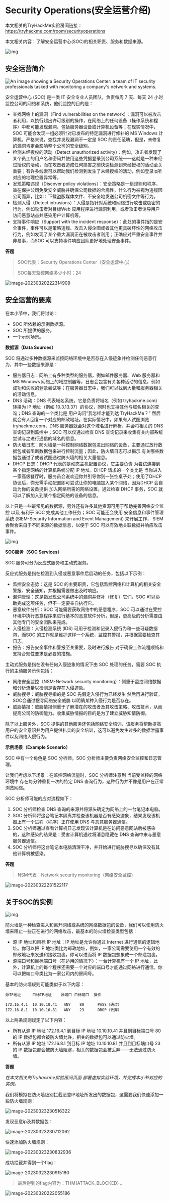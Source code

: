 # Security Operations(安全运营介绍)

本文相关的TryHackMe实验房间链接：https://tryhackme.com/room/securityoperations

本文相关内容：了解安全运营中心(SOC)的相关职责、服务和数据来源。

![img](https://assets.tryhackme.com/room-banners/intro-to-defensive-security.png)

## 安全运营简介

![An image showing a Security Operations Center: a team of IT security professionals tasked with monitoring a company's network and systems.](https://tryhackme-images.s3.amazonaws.com/user-uploads/5f04259cf9bf5b57aed2c476/room-content/47bec18ccc60451eda390ef07b4daf54.png)

安全运营中心 (SOC) 是一类 IT 安全专业人员团队，负责每周 7 天、每天 24 小时监控公司的网络和系统，他们监控的目的是：

* 查找网络上的漏洞（Find vulnerabilities on the network）：漏洞可以被攻击者利用，以执行超出许可级别的操作，在网络上的任何设备（操作系统和程序）中都可能发现漏洞，包括服务器设备或计算机设备等；在现实情况中，SOC 可能会发现一组必须针对已发布的特定漏洞进行修补的 MS Windows 计算机。严格来说，查找并发现漏洞不一定是 SOC 的责任范畴，但是，未修复的漏洞肯定会影响整个公司的安全级别。
* 检测未经授权的活动（Detect unauthorized activity）：例如，攻击者发现了某个员工的用户名和密码并使用这些凭据登录到公司系统——这就是一种未经过授权的活动，而在攻击者造成任何损害之前快速检测到未经授权的活动至关重要；有许多线索可以帮助我们检测到发生了未经授权的活动，例如登录ip所对应的地理位置异常等。
* 发现策略违规（Discover policy violations）：安全策略是一组规则和程序，旨在保护公司免受安全威胁并确保公司数据的合规性，什么行为被视为违规因公司而异，比如：下载盗版媒体文件、不安全地发送公司机密文件等行为。
* 检测入侵（Detect intrusions）：入侵是指针对系统和网络进行攻击或窃密的行为，例如攻击者对目标Web 应用程序进行漏洞利用，或者攻击者诱导用户访问恶意站点并感染用户计算机等。
* 支持事件响应（Support with the incident response）：此处的事件指的是安全事件，事件可以是策略违规、攻击入侵企图或者其他更具破坏性的网络攻击行为，例如发现了某个重大漏洞正在被攻击者利用；正确应对严重安全事件并非易事，而SOC 可以支持事件响应团队更好地处理安全事件。

**答题**

> SOC代表：Security Operations Center（安全运营中心）
>
> SOC每天监控网络多少小时：24

![image-20230320222314909](C:%5CUsers%5CVimalano2ise%5CAppData%5CRoaming%5CTypora%5Ctypora-user-images%5Cimage-20230320222314909.png)

## 安全运营的要素

在本小节中，我们将讨论：

* SOC 所依赖的示例数据源。
* SOC 所提供的服务。
* 一个示例场景。

**数据源（Data Sources）**

SOC 将通过多种数据源来监控网络环境中是否存在入侵迹象并检测任何恶意行为，其中一些数据来源是：

* 服务器日志：网络上有多种类型的服务器，例如邮件服务器、Web 服务器和 MS Windows 网络上的域控制器等，日志会包含有关各种活动的信息，例如成功和失败的登录尝试等；在服务器日志中，我们可以找到大量和服务器相关的活动信息。
* DNS 活动：DNS 代表域名系统，它是负责将域名（例如 tryhackme.com）转换为 IP 地址（例如 10.3.13.37）的协议，同时也支持其他与域名相关的查询；DNS 查询的一个类比是 用户询问“我怎样才能到达 TryHackMe？” 然后就会有人回复一个对应的邮政地址。在实际情况中，如果有人试图浏览 tryhackme.com，DNS 服务器就会对这个域名进行解析，并会将相关的 DNS 查询记录到监控中；SOC 可以仅通过检查 DNS 查询记录来收集有关内部系统尝试与之进行通信的域名的信息。
* 防火墙日志：防火墙是一种控制网络数据包进出网络的设备，主要通过放行数据包或者阻断数据包来进行控制流量；因此，防火墙日志可以揭示 有关哪些数据包通过了或者试图通过防火墙的相关大量信息。
* DHCP 日志：DHCP 代表的是动态主机配置协议，它主要负责 为尝试连接到某个指定网络的计算机系统分配 IP 地址。DHCP 请求的一个类比是 当你进入一家高级餐厅时，服务员会说欢迎你并引导你到一张空桌子处；使用了DHCP协议后，你无需手动配置即可尝试让你的电脑加入某个网络，因为DHCP 会自动为你的设备提供 加入网络所需的网络设置。通过检查 DHCP 事务，SOC 就可以了解加入到某个指定网络的设备的信息。

以上只是一些最常见的数据源，另外还有许多其他资源可用于帮助完善网络安全监控 以及 有利于 SOC 完成其他工作任务；SOC 可能还会使用 安全信息和事件管理系统 (SIEM-Security Information and Event Management) 来开展工作， SIEM 会聚合来自于不同来源的数据信息，以便于 SOC 可以有效地关联数据并响应攻击事件。

![img](https://tryhackme-images.s3.amazonaws.com/user-uploads/5f04259cf9bf5b57aed2c476/room-content/ff0d15f07e9889f26931fa5665a4c871.png)

**SOC服务（SOC Services）**

SOC 服务可分为反应式服务和主动式服务。

反应式服务是指在检测到入侵或恶意事件后启动的任务，包括以下示例：

* 监控安全态势：这是 SOC 的主要职责，它包括监控网络和计算机的相关安全警报、安全通知，并根据需要做出及时响应。
* 漏洞管理：这是指发现公司系统中的漏洞并修补（修复）它们，SOC 可以协助完成这项任务，但不一定要亲自执行它。
* 恶意软件分析：SOC 可能需要获取网络中的恶意程序，SOC 可以通过在受控环境中执行恶意程序来进行基本的恶意软件分析，但是，更高级的分析需要由其他专门的安全团队来完成。
* 入侵检测：入侵检测系统 (IDS) 可用于检测和记录入侵行为和一些可疑数据包，而SOC 的工作就是维护这样一个系统，监控其警报，并根据需要检查其日志。
* 报告：报告安全事件和警报至关重要，及时进行报告 对于确保工作流程顺畅和支持合规性要求是必要的措施。

主动式服务是指在没有任何入侵迹象的情况下由 SOC 处理的任务，需要 SOC 执行的主动服务示例包括：

* 网络安全监控（NSM-Network security monitoring）：侧重于监控网络数据和分析流量以检测是否存在入侵迹象。
* 威胁搜寻：威胁搜寻指的是 SOC 先假定入侵行为已经发生 然后再进行验证，SOC会通过搜寻网络安全威胁 以明确某种入侵行为是否存在。
* 威胁情报：威胁情报侧重于了解潜在的攻击者及其攻击策略、攻击技术，从而提高公司的防御能力。收集威胁情报的目的是为了建立威胁知情防御。

除了以上服务外，SOC 提供的其他服务还包括网络安全培训，该服务将帮助提高用户的安全意识并为用户提供扎实的安全培训，这可以避免发生过多的数据泄露事件以及网络入侵行为。

**示例场景（Example Scenario）**

SOC 中有一个角色是 SOC 分析师，SOC 分析师主要负责网络安全监控和日志管理。

让我们考虑以下场景：在监控网络流量时，SOC 分析师注意到 当前受监控的网络环境中 存在每分钟重复一次的特定 DNS 查询行为，这种行为并不像是用户在正常浏览网络。

SOC 分析师可能的应对流程如下：

1. SOC 分析师检查 DNS 查询的来源并将源头确定为网络上的一台笔记本电脑。
2. SOC 分析师将这台笔记本隔离并检查该机器是否有感染迹象，结果发现该机器上有一个进程（程序）正在使用 DNS 与恶意服务器通信。
3. SOC 分析师通过查看计算机日志发现该计算机是在访问恶意网站后被感染的，这种感染的结果是：受害计算机通过将消息隐藏在 DNS 查询中来与恶意服务器通信。
4. SOC 分析师将这台笔记本电脑清理干净，并开始进行威胁搜寻以确保没有其他计算机被感染。

**答题**

> NSM代表：Network security monitoring（网络安全监控）

![image-20230322231522117](C:%5CUsers%5CVimalano2ise%5CAppData%5CRoaming%5CTypora%5Ctypora-user-images%5Cimage-20230322231522117.png)

## 关于SOC的实例

![img](https://tryhackme-images.s3.amazonaws.com/user-uploads/5f04259cf9bf5b57aed2c476/room-content/4d68ffe73a45b4974a36d0947d4b27d8.png)

防火墙是一种检查进入和离开网络或系统的网络数据包的设备，我们可以使用防火墙来阻止一些正在进行的网络攻击，最基本的防火墙检查类型包括：

* 源 IP 地址和目标 IP 地址：IP 地址是允许你通过 Internet 进行通信的逻辑地址。你可以把 IP 地址类比为邮政地址，例如，一家公司需要使用一个有效的邮政地址来发送和接收包裹，你可以进而将 IP 数据包想象成一个邮递包裹。
* 源端口号和目标端口号（在适用的情况下）：一台计算机有一个 IP 地址，此外，计算机上的每个程序还需要一个对应的端口号才能通过网络进行通信。你可以把端口号类比为一家公司内的房间号。

基本的防火墙规则可能类似于以下内容：

```shell
源IP地址     目标IP地址    源端口 目标端口  操作

172.16.4.1  10.10.10.41   ANY    80      PASS（通过）
172.16.8.1  10.10.10.81   ANY    23      DROP（丢弃）
```

以上两条规则规定了以下内容：

* 所有从源 IP 地址 172.16.4.1 到目标 IP 地址 10.10.10.41 并且到目标端口号 80 的 IP 数据包都会被防火墙允许，相关的数据包可以通过防火墙。
* 所有从源 IP 地址 172.16.8.1 到目标 IP 地址 10.10.10.81 并且到目标端口号 23 的 IP 数据包都会被防火墙阻塞，相关的数据包会被丢弃——无法通过防火墙。

**答题**

_在本文相关的Tryhackme实验房间页面 部署虚拟实验环境，并完成本小节对应的实例。_

我们将模拟在防火墙级别拦截恶意IP地址所发出的数据包，这需要我们快速添加一些防火墙规则：

![image-20230323230516322](C:%5CUsers%5CVimalano2ise%5CAppData%5CRoaming%5CTypora%5Ctypora-user-images%5Cimage-20230323230516322.png)

发现恶意ip及其数据包：

![image-20230323230712062](C:%5CUsers%5CVimalano2ise%5CAppData%5CRoaming%5CTypora%5Ctypora-user-images%5Cimage-20230323230712062.png)

快速添加防火墙规则：

![image-20230323230832936](C:%5CUsers%5CVimalano2ise%5CAppData%5CRoaming%5CTypora%5Ctypora-user-images%5Cimage-20230323230832936.png)

成功拦截并得到一个flag：

![image-20230323230915180](C:%5CUsers%5CVimalano2ise%5CAppData%5CRoaming%5CTypora%5Ctypora-user-images%5Cimage-20230323230915180.png)

> 最后得到的flag内容为：THM{ATTACK\_BLOCKED} 。

![image-20230320222055186](C:%5CUsers%5CVimalano2ise%5CAppData%5CRoaming%5CTypora%5Ctypora-user-images%5Cimage-20230320222055186.png)
